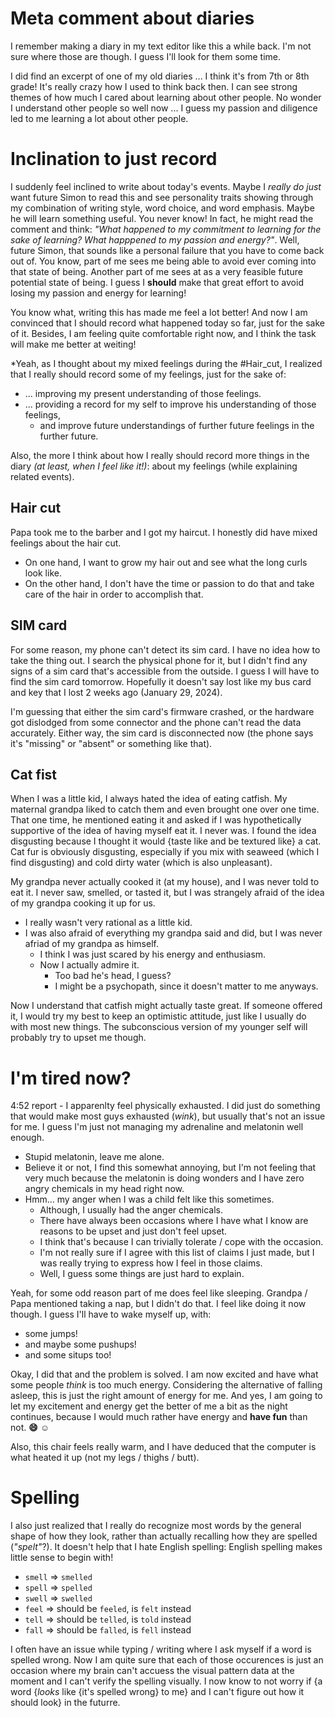 
# Meta comment about diaries
I remember making a diary in my text editor like this a while back. I'm not sure where those are though. I guess I'll look for them some time.

I did find an excerpt of one of my old diaries ... I think it's from 7th or 8th grade! It's really crazy how I used to think back then. I can see strong themes of how much I cared about learning about other people. No wonder I understand other people so well now ... I guess my passion and diligence led to me learning a lot about other people.

# Inclination to just record
I suddenly feel inclined to write about today's events. Maybe I *really do just* want future Simon to read this and see personality traits showing through my combination of writing style, word choice, and word emphasis. Maybe he will learn something useful. You never know! In fact, he might read the comment and think: *"What happened to my commitment to learning for the sake of learning? What happpened to my passion and energy?"*. Well, future Simon, that sounds like a personal failure that you have to come back out of. You know, part of me sees me being able to avoid ever coming into that state of being. Another part of me sees at as a very feasible future potential state of being. I guess I **should** make that great effort to avoid losing my passion and energy for learning!

You know what, writing this has made me feel a lot better! And now I am convinced that I should record what happened today so far, just for the sake of it. Besides, I am feeling quite comfortable right now, and I think the task will make me better at weiting!

*Yeah, as I thought about my mixed feelings during the #Hair_cut, I realized that I really should record some of my feelings, just for the sake of:
* ... improving my present understanding of those feelings.
* ... providing a record for my self to improve his understanding of those feelings,
    * and improve future understandings of further future feelings in the further future.

Also, the more I think about how I really should record more things in the diary *(at least, when I feel like it!)*: about my feelings (while explaining related events).

## Hair cut
Papa took me to the barber and I got my haircut. I honestly did have mixed feelings about the hair cut.
* On one hand, I want to grow my hair out and see what the long curls look like.
* On the other hand, I don't have the time or passion to do that and take care of the hair in order to accomplish that.


## SIM card
For some reason, my phone can't detect its sim card. I have no idea how to take the thing out. I search the physical phone for it, but I didn't find any signs of a sim card that's accessible from the outside. I guess I will have to find the sim card tomorrow. Hopefully it doesn't say lost like my bus card and key that I lost 2 weeks ago (January 29, 2024).

I'm guessing that either the sim card's firmware crashed, or the hardware got dislodged from some connector and the phone can't read the data accurately. Either way, the sim card is disconnected now (the phone says it's "missing" or "absent" or something like that).

## Cat fist
When I was a little kid, I always hated the idea of eating catfish. My maternal grandpa liked to catch them and even brought one over one time. That one time, he mentioned eating it and asked if I was hypothetically supportive of the idea of having myself eat it. I never was. I found the idea disgusting because I thought it would {taste like and be textured like} a cat. Cat fur is obviously disgusting, especially if you mix with seaweed (which I find disgusting) and cold dirty water (which is also unpleasant).

My grandpa never actually cooked it (at my house), and I was never told to eat it. I never saw, smelled, or tasted it, but I was strangely afraid of the idea of my grandpa cooking it up for us.
* I really wasn't very rational as a little kid.
* I was also afraid of everything my grandpa said and did, but I was never afriad of my grandpa as himself.
    * I think I was just scared by his energy and enthusiasm.
    * Now I actually admire it.
        * Too bad he's head, I guess?
        * I might be a psychopath, since it doesn't matter to me anyways.

Now I understand that catfish might actually taste great. If someone offered it, I would try my best to keep an optimistic attitude, just like I usually do with most new things. The subconscious version of my younger self will probably try to upset me though.


# I'm tired now?
4:52 report - I apparenlty feel physically exhausted. I did just do something that would make most guys exhausted (*wink*), but usually that's not an issue for me. I guess I'm just not managing my adrenaline and melatonin well enough.
* Stupid melatonin, leave me alone.
* Believe it or not, I find this somewhat annoying, but I'm not feeling that very much because the melatonin is doing wonders and I have zero angry chemicals in my head right now.
* Hmm... my anger when I was a child felt like this sometimes.
    * Although, I usually had the anger chemicals.
    * There have always been occasions where I have what I know are reasons to be upset and just don't feel upset.
    * I think that's because I can trivially tolerate / cope with the occasion.
    * I'm not really sure if I agree with this list of claims I just made, but I was really trying to express how I feel in those claims.
    * Well, I guess some things are just hard to explain.

Yeah, for some odd reason part of me does feel like sleeping. Grandpa / Papa mentioned taking a nap, but I didn't do that. I feel like doing it now though. I guess I'll have to wake myself up, with:
* some jumps!
* and maybe some pushups!
* and some situps too!

Okay, I did that and the problem is solved. I am now excited and have what some people *think* is too much energy. Considering the alternative of falling asleep, this is just the right amount of energy for me. And yes, I am going to let my excitement and energy get the better of me a bit as the night continues, because I would much rather have energy and **have fun** than not. **:smile:** ☺️


Also, this chair feels really warm, and I have deduced that the computer is what heated it up (not my legs / thighs / butt).

# Spelling
I also just realized that I really do recognize most words by the general shape of how they look, rather than actually recalling how they are spelled (*"spelt"*?). It doesn't help that I hate English spelling: English spelling makes little sense to begin with!
* `smell` => `smelled`
* `spell` => `spelled`
* `swell` => `swelled`
* `feel`  =>  should be `feeled`, is `felt` instead
* `tell`  =>  should be `telled`, is `told` instead
* `fall`  =>  should be `falled`, is `fell` instead

I often have an issue while typing / writing where I ask myself if a word is spelled wrong. Now I am quite sure that each of those occurences is just an occasion where my brain can't accuess the visual pattern data at the moment and I can't verify the spelling visually. I now know to not worry if {a word {*looks* like {it's spelled wrong} to me} and I can't figure out how it should look} in the futurre.

